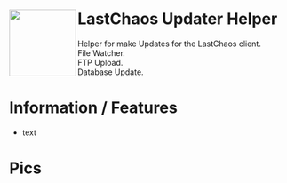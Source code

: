 # LastChaos Updater Helper <img align="left" src="https://user-images.githubusercontent.com/5092697/136836589-b655f88e-f67e-433d-bc2a-12c0534e05d9.png" width="120px">

Helper for make Updates for the LastChaos client.<br/>
File Watcher.<br/>
FTP Upload.<br/>
Database Update.<br/>

# Information / Features
* text

# Pics
